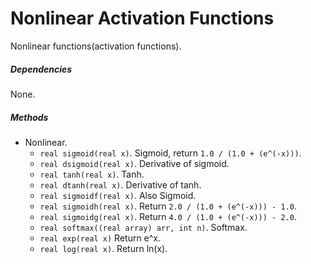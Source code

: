 # Nonlinear Activation Functions

Nonlinear functions(activation functions).

##### Dependencies

None.

##### Methods

- Nonlinear.
    + `real sigmoid(real x)`. Sigmoid, return `1.0 / (1.0 + (e^(-x)))`.
    + `real dsigmoid(real x)`. Derivative of sigmoid.
    + `real tanh(real x)`. Tanh.
    + `real dtanh(real x)`. Derivative of tanh.
    + `real sigmoidf(real x)`. Also Sigmoid.
    + `real sigmoidh(real x)`. Return `2.0 / (1.0 + (e^(-x))) - 1.0`.
    + `real sigmoidg(real x)`. Return `4.0 / (1.0 + (e^(-x))) - 2.0`.
    + `real softmax((real array) arr, int n)`. Softmax.
    + `real exp(real x)` Return e^x.
    + `real log(real x)`. Return ln(x).

